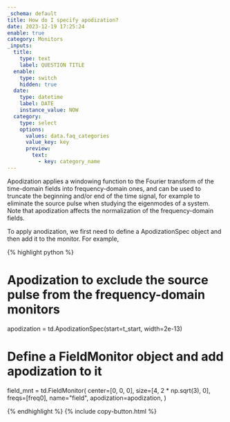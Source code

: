 ```yaml
---
_schema: default
title: How do I specify apodization?
date: 2023-12-19 17:25:24
enable: true
category: Monitors
_inputs:
  title:
    type: text
    label: QUESTION TITLE
  enable:
    type: switch
    hidden: true
  date:
    type: datetime
    label: DATE
    instance_value: NOW
  category:
    type: select
    options:
      values: data.faq_categories
      value_key: key
      preview:
        text:
          - key: category_name
---
```

Apodization applies a windowing function to the Fourier transform of the time-domain fields into frequency-domain ones, and can be used to truncate the beginning and/or end of the time signal, for example to eliminate the source pulse when studying the eigenmodes of a system. Note that apodization affects the normalization of the frequency-domain fields.

To apply anodization, we first need to define a ApodizationSpec object and then add it to the monitor. For example,

<div markdown class="code-snippet">{% highlight python %}

# Apodization to exclude the source pulse from the frequency-domain monitors
apodization = td.ApodizationSpec(start=t_start, width=2e-13)

# Define a FieldMonitor object and add apodization to it
field_mnt = td.FieldMonitor(
    center=[0, 0, 0],
    size=[4, 2 * np.sqrt(3), 0],
    freqs=[freq0],
    name="field",
    apodization=apodization,
)

{% endhighlight %}
{% include copy-button.html %}
</div>
